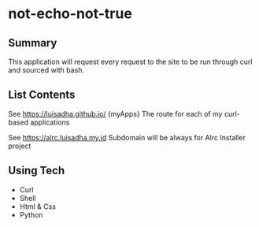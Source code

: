 # not-echo-not-true

## Summary

This application will request every request to the site to be run through curl and sourced with bash.

## List Contents

See https://luisadha.github.io/ {myApps} The route for each of my curl-based applications

See https://alrc.luisadha.my.id Subdomain will be always for Alrc Installer project


## Using Tech
- Curl
- Shell
- Html & Css
- Python
